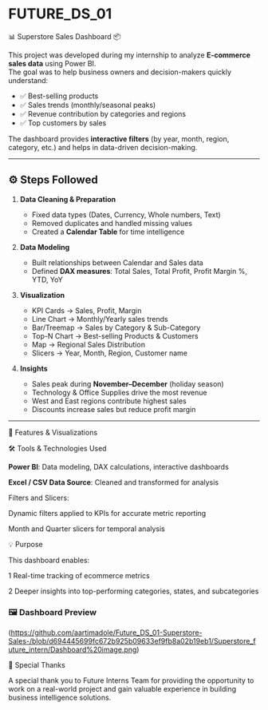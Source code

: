 # FUTURE_DS_01
📊 Superstore Sales Dashboard 📦

This project was developed during my internship to analyze **E-commerce sales data** using Power BI.  
The goal was to help business owners and decision-makers quickly understand:

- ✅ Best-selling products  
- ✅ Sales trends (monthly/seasonal peaks)  
- ✅ Revenue contribution by categories and regions  
- ✅ Top customers by sales  

The dashboard provides **interactive filters** (by year, month, region, category, etc.) and helps in data-driven decision-making.

---
## ⚙️ Steps Followed
1. **Data Cleaning & Preparation**
   - Fixed data types (Dates, Currency, Whole numbers, Text)
   - Removed duplicates and handled missing values
   - Created a **Calendar Table** for time intelligence  

2. **Data Modeling**
   - Built relationships between Calendar and Sales data
   - Defined **DAX measures**: Total Sales, Total Profit, Profit Margin %, YTD, YoY  

3. **Visualization**
   - KPI Cards → Sales, Profit, Margin
   - Line Chart → Monthly/Yearly sales trends
   - Bar/Treemap → Sales by Category & Sub-Category
   - Top-N Chart → Best-selling Products & Customers
   - Map → Regional Sales Distribution
   - Slicers → Year, Month, Region, Customer name

4. **Insights**
   - Sales peak during **November–December** (holiday season)
   - Technology & Office Supplies drive the most revenue
   - West and East regions contribute highest sales
   - Discounts increase sales but reduce profit margin  

---
🧩 Features & Visualizations

🛠️ Tools & Technologies Used

**Power BI**: Data modeling, DAX calculations, interactive dashboards

**Excel / CSV Data Source**: Cleaned and transformed for analysis


Filters and Slicers:

Dynamic filters applied to KPIs for accurate metric reporting

Month and Quarter slicers for temporal analysis

💡 Purpose

This dashboard enables:

1 Real-time tracking of ecommerce metrics

2 Deeper insights into top-performing categories, states, and subcategories
 
### 🖼️ Dashboard Preview 
(https://github.com/aartimadole/Future_DS_01-Superstore-Sales-/blob/d694445699fc672b925b09633ef9fb8a02b19eb1/Superstore_future_intern/Dashboard%20image.png)

🙏 Special Thanks

A special thank you to Future Interns Team for providing the opportunity to work on a real-world project and gain valuable experience in building business intelligence solutions.
